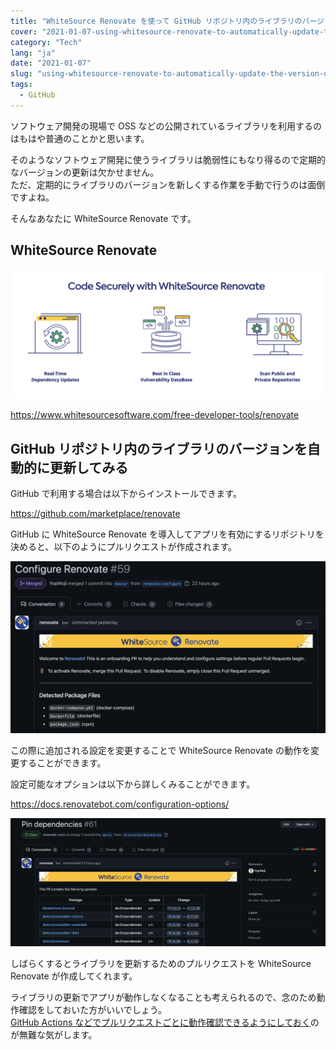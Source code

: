 ```yaml
---
title: "WhiteSource Renovate を使って GitHub リポジトリ内のライブラリのバージョンを自動的に更新する"
cover: "2021-01-07-using-whitesource-renovate-to-automatically-update-the-version-of-a-library-in-a-github-repository/header.png"
category: "Tech"
lang: "ja"
date: "2021-01-07"
slug: "using-whitesource-renovate-to-automatically-update-the-version-of-a-library-in-a-github-repository"
tags:
  - GitHub
---
```


ソフトウェア開発の現場で OSS などの公開されているライブラリを利用するのはもはや普通のことかと思います。

そのようなソフトウェア開発に使うライブラリは脆弱性にもなり得るので定期的なバージョンの更新は欠かせません。  
ただ、定期的にライブラリのバージョンを新しくする作業を手動で行うのは面倒ですよね。

そんなあなたに WhiteSource Renovate です。

## WhiteSource Renovate

![WhiteSource Renovate](WhiteSource_Renovate.png)

https://www.whitesourcesoftware.com/free-developer-tools/renovate

## GitHub リポジトリ内のライブラリのバージョンを自動的に更新してみる

GitHub で利用する場合は以下からインストールできます。

https://github.com/marketplace/renovate

GitHub に WhiteSource Renovate を導入してアプリを有効にするリポジトリを決めると、以下のようにプルリクエストが作成されます。

![Configure Renovate](Configure_Renovate.png)

この際に追加される設定を変更することで WhiteSource Renovate の動作を変更することができます。

設定可能なオプションは以下から詳しくみることができます。

https://docs.renovatebot.com/configuration-options/

![Pin dependecies](Pin_dependecies.png)

しばらくするとライブラリを更新するためのプルリクエストを WhiteSource Renovate が作成してくれます。

ライブラリの更新でアプリが動作しなくなることも考えられるので、念のため動作確認をしておいた方がいいでしょう。  
[GitHub Actions などでプルリクエストごとに動作確認できるようにしておく](/use-github-actions-to-check-build-is-passed-for-each-pr)のが無難な気がします。
